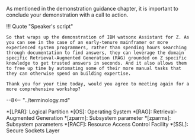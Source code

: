 As mentioned in the demonstration guidance chapter, it is important to conclude your demonstration with a call to action.

!!! Quote "Speaker's script"

    So that wraps up the demonstration of IBM watsonx Assistant for Z. As you can see in the case of an early-tenure mainframer or more experienced system programmers, rather than spending hours searching through documentation to find answers, they can leverage the domain specific Retrieval-Augmented Generation (RAG) grounded on Z specific knowledge to get trusted answers in seconds. And it also allows them to free up time by automating some of their more manual tasks that they can otherwise spend on building expertise. 

    Thank you for your time today, would you agree to meeting again for a more comprehensive workshop?


--8<-- "../terminology.md"

<!-- Terminology -->
*[LPAR]: Logical Partition
*[OS]: Operating System
*[RAG]: Retrieval-Augmented Generation
*[zparm]: Subsystem parameter
*[zparms]: Subsystem parameters
*[RACF]: Resource Access Control Facility
*[SSL]: Secure Sockets Layer 